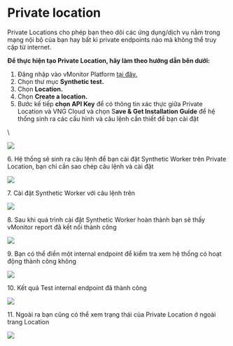 # Private location

Private Locations cho phép bạn theo dõi các ứng dụng/dịch vụ nằm trong mạng nội bộ của bạn hay bất kì private endpoints nào mà không thể truy cập từ internet.

**Để thực hiện tạo Private Location, hãy làm theo hướng dẫn bên dưới:**

1. Đăng nhập vào vMonitor Platform [tại đây.](https://hcm-3.console.vngcloud.vn/vmonitor)&#x20;
2. Chọn thư mục **Synthetic test.**
3. Chọn **Location.**
4. Chọn **Create a location.**
5. Bước kế tiếp **chọn API Key** để có thông tin xác thực giữa Private Location và VNG Cloud và chọn S**ave & Get Installation Guide** để hệ thống sinh ra các cấu hình và câu lệnh cần thiết để bạn cài đặt

\


![](http://docs.vngcloud.vn/download/attachments/59803724/image2022-8-29\_17-56-12.png?version=1\&modificationDate=1686544691000\&api=v2)

6\. Hệ thống sẽ sinh ra câu lệnh để bạn cài đặt Synthetic Worker trên Private Location, bạn chỉ cần sao chép câu lệnh và cài đặt

![](http://docs.vngcloud.vn/download/attachments/59803724/image2022-8-29\_17-57-46.png?version=1\&modificationDate=1686544691000\&api=v2)

7\. Cài đặt Synthetic Worker với câu lệnh trên

![](http://docs.vngcloud.vn/download/attachments/59803724/image2022-8-29\_18-2-49.png?version=1\&modificationDate=1686544691000\&api=v2)

8\. Sau khi quá trình cài đặt Synthetic Worker hoàn thành bạn sẽ thấy vMonitor report đã kết nối thành công

![](http://docs.vngcloud.vn/download/attachments/59803724/image2022-8-29\_18-5-11.png?version=1\&modificationDate=1686544691000\&api=v2)

9\. Bạn có thể điền một internal endpoint để kiểm tra xem hệ thống có hoạt động thành công không

![](http://docs.vngcloud.vn/download/attachments/59803724/image2022-8-29\_18-5-48.png?version=1\&modificationDate=1686544692000\&api=v2)

10\. Kết quả Test internal endpoint đã thành công

![](http://docs.vngcloud.vn/download/attachments/59803724/image2022-8-29\_18-7-54.png?version=1\&modificationDate=1686544692000\&api=v2)

11\. Ngoài ra bạn cũng có thể xem trạng thái của Private Location ở ngoài trang Location

![](http://docs.vngcloud.vn/download/attachments/59803724/image2022-8-29\_18-9-24.png?version=1\&modificationDate=1686544692000\&api=v2)
